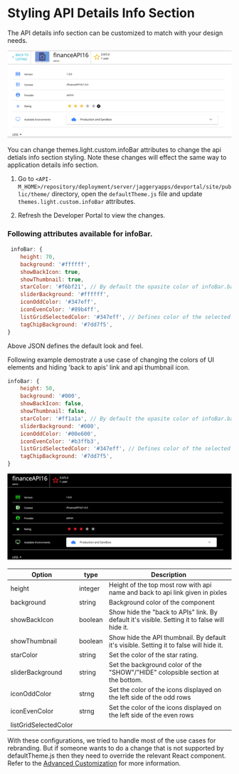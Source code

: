 # Styling API Details Info Section

The API details info section can be customized to match with your design needs.

 ![styling api details info section](../../../../assets/img/learn/styling-api-details-info-section1.png) 

You can change themes.light.custom.infoBar attributes to change the api detials info section styling. Note these changes will effect the same way to application details info section.

1. Go to  `<API-M_HOME>/repository/deployment/server/jaggeryapps/devportal/site/public/theme/` directory, open the `defaultTheme.js` file and update `themes.light.custom.infoBar` attributes.

2. Refresh the Developer Portal to view the changes.

### Following attributes available for infoBar.

```js
 infoBar: {
    height: 70,
    background: '#ffffff',
    showBackIcon: true,
    showThumbnail: true,
    starColor: '#f6bf21', // By default the opasite color of infoBar.background is derived. From here you can override it.
    sliderBackground: '#ffffff',
    iconOddColor: '#347eff',
    iconEvenColor: '#89b4ff',
    listGridSelectedColor: '#347eff', // Defines color of the selected icon ( grid/ list ) view of the api listing page
    tagChipBackground: '#7dd7f5',
}
```

Above JSON defines the default look and feel.

Following example demostrate a use case of changing the colors of UI elements and hiding 'back to apis' link and api thumbnail icon.

```js
infoBar: {
    height: 50,
    background: '#000',
    showBackIcon: false,
    showThumbnail: false,
    starColor: '#ff1a1a', // By default the opasite color of infoBar.background is derived. From here you can override it.
    sliderBackground: '#000',
    iconOddColor: '#00e600',
    iconEvenColor: '#b3ffb3',
    listGridSelectedColor: '#347eff', // Defines color of the selected icon ( grid/ list ) view of the api listing page
    tagChipBackground: '#7dd7f5',
}
```

 ![styling api details info section](../../../../assets/img/learn/styling-api-details-info-section2.png)


| Option | type | Description |
| ------ | -- | ----------- |
| height | integer | Height of the top most row with api name and back to api link given in pixles |
| background | string | Background color of the component |
| showBackIcon | boolean | Show hide the "back to APIs" link. By default it's visible. Setting it to false will hide it. |
| showThumbnail | boolean | Show hide the API thumbnail. By default it's visible. Setting it to false will hide it. | 
| starColor | string | Set the color of the star rating. |
| sliderBackground | string | Set the background color of the "SHOW"/"HIDE" colopsible section at the bottom. |
| iconOddColor | strng | Set the color of the icons displayed on the left side of the  odd rows |
| iconEvenColor | strng | Set the color of the icons displayed on the left side of the  even rows |
| listGridSelectedColor | 


With these configurations, we tried to handle most of the use cases for rebranding. But if someone wants to do a change that is not supported by defaultTheme.js then they need to override the relevant React component. Refer to the [Advanced Customization](advanced-customization.md) for more information.



